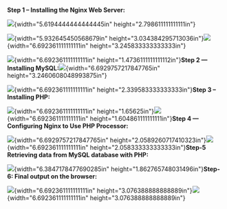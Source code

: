 **Step 1 – Installing the Nginx Web Server:**

![](media/image1.png){width="5.6194444444444445in"
height="2.798611111111111in"}

![](media/image2.png){width="5.932645450568679in"
height="3.034384295713036in"}![](media/image3.tif){width="6.692361111111111in"
height="3.245833333333333in"}

![](media/image4.png){width="6.692361111111111in"
height="1.4736111111111112in"}**Step 2 — Installing
MySQL:**![](media/image3.tif){width="6.6929757217847765in"
height="3.2460608048993875in"}

![](media/image5.png){width="6.692361111111111in"
height="2.339583333333333in"}**Step 3 – Installing PHP:**

![](media/image6.tif){width="6.692361111111111in"
height="1.65625in"}![](media/image6.tif){width="6.692361111111111in"
height="1.604861111111111in"}**Step 4 — Configuring Nginx to Use PHP
Processor:**

![](media/image7.tif){width="6.6929757217847765in"
height="2.0589260717410323in"}![](media/image7.tif){width="6.692361111111111in"
height="2.058333333333333in"}**Step-5 Retrieving data from MySQL
database with PHP:**

![](media/image8.tif){width="6.3847178477690285in"
height="1.862765748031496in"}**Step-6: Final output on the browser:**

![](media/image9.png){width="6.692361111111111in"
height="3.076388888888889in"}![](media/image9.png){width="6.692361111111111in"
height="3.076388888888889in"}
